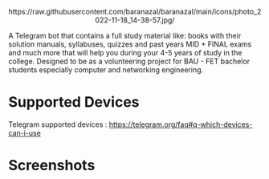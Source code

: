 <p align="center">
 https://raw.githubusercontent.com/baranazal/baranazal/main/icons/photo_2022-11-18_14-38-57.jpg/
   </p>
   
A Telegram bot that contains a full study material like: books with their solution manuals, syllabuses, quizzes and past years MID + FINAL exams and much more that will help you during your 4-5 years of study in the college.
Designed to be as a volunteering project for BAU - FET bachelor students especially computer and networking engineering.

# Supported Devices
Telegram supported devices : https://telegram.org/faq#q-which-devices-can-i-use

# Screenshots 

